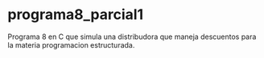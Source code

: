 # programa8_parcial1
Programa 8 en C que simula una distribudora que maneja descuentos para la materia programacion estructurada.
